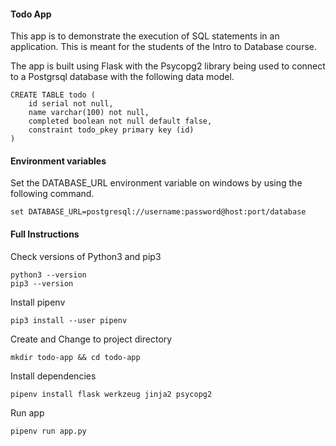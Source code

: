 #### Todo App

This app is to demonstrate the execution of SQL statements in an application. This is meant for the students of the Intro to Database course.

The app is built using Flask with the Psycopg2 library being used to connect to a Postgrsql database with the following data model.


```
CREATE TABLE todo (
    id serial not null,
    name varchar(100) not null,
    completed boolean not null default false,
    constraint todo_pkey primary key (id)
)
```

#### Environment variables

Set the DATABASE_URL environment variable on windows by using the following command.

```
set DATABASE_URL=postgresql://username:password@host:port/database
```

#### Full Instructions

Check versions of Python3 and pip3

```
python3 --version
pip3 --version
```

Install pipenv

```
pip3 install --user pipenv
```

Create and Change to project directory

```
mkdir todo-app && cd todo-app
```

Install dependencies

```
pipenv install flask werkzeug jinja2 psycopg2
```

Run app

```
pipenv run app.py
```

